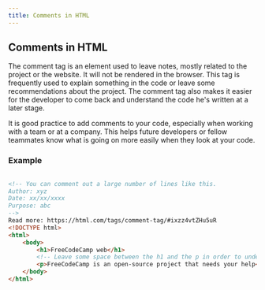 ```yaml
---
title: Comments in HTML
---
```

## Comments in HTML

The comment tag is an element used to leave notes, mostly related to the project or the website. It will not be rendered in the browser. This tag is frequently used to explain something in the code or leave some recommendations about the project. The comment tag also makes it easier for the developer to come back and understand the code he's written at a later stage.

It is good practice to add comments to your code, especially when working with a team or at a company.  This helps future developers or fellow teammates know what is going on more easily when they look at your code.  

### Example
```html

<!-- You can comment out a large number of lines like this.
Author: xyz
Date: xx/xx/xxxx
Purpose: abc
-->
Read more: https://html.com/tags/comment-tag/#ixzz4vtZHu5uR
<!DOCTYPE html>
<html>
	<body>
		<h1>FreeCodeCamp web</h1>
		<!-- Leave some space between the h1 and the p in order to understand what are we talking about-->
		<p>FreeCodeCamp is an open-source project that needs your help</p>
	</body>
</html>
```
